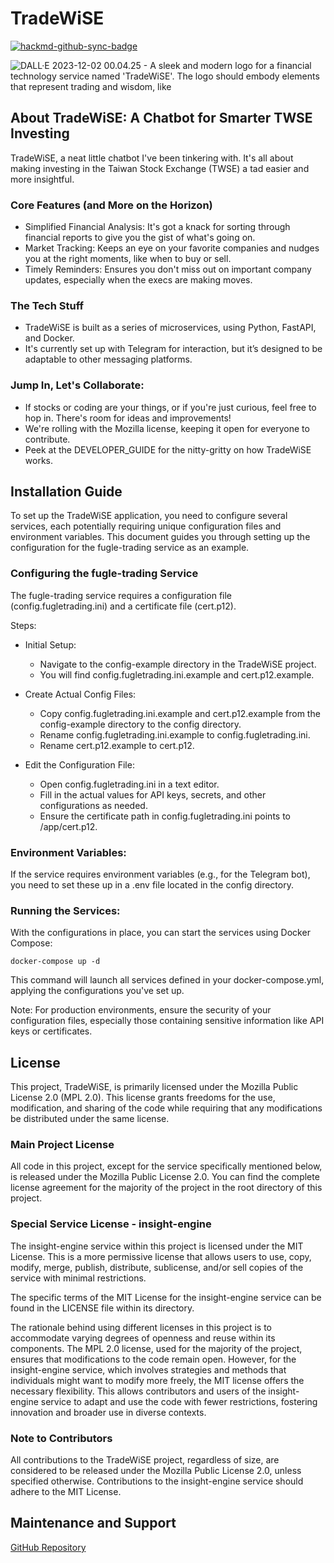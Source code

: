 # TradeWiSE

[![hackmd-github-sync-badge](https://hackmd.io/1wmKYf4ZTs-fwh1vofwCOQ/badge)](https://hackmd.io/1wmKYf4ZTs-fwh1vofwCOQ)

![DALL·E 2023-12-02 00.04.25 - A sleek and modern logo for a financial technology service named 'TradeWiSE'. The logo should embody elements that represent trading and wisdom, like ](./images/logo.png)

## About TradeWiSE: A Chatbot for Smarter TWSE Investing
TradeWiSE, a neat little chatbot I've been tinkering with. It's all about making investing in the Taiwan Stock Exchange (TWSE) a tad easier and more insightful.

### Core Features (and More on the Horizon)
* Simplified Financial Analysis: It's got a knack for sorting through financial reports to give you the gist of what's going on.
* Market Tracking: Keeps an eye on your favorite companies and nudges you at the right moments, like when to buy or sell.
* Timely Reminders: Ensures you don't miss out on important company updates, especially when the execs are making moves.

### The Tech Stuff
* TradeWiSE is built as a series of microservices, using Python, FastAPI, and Docker.
* It's currently set up with Telegram for interaction, but it’s designed to be adaptable to other messaging platforms.

### Jump In, Let's Collaborate:
* If stocks or coding are your things, or if you're just curious, feel free to hop in. There's room for ideas and improvements!
* We're rolling with the Mozilla license, keeping it open for everyone to contribute.
* Peek at the DEVELOPER_GUIDE for the nitty-gritty on how TradeWiSE works.

## Installation Guide

To set up the TradeWiSE application, you need to configure several services, each potentially requiring unique configuration files and environment variables. This document guides you through setting up the configuration for the fugle-trading service as an example.

### Configuring the fugle-trading Service
The fugle-trading service requires a configuration file (config.fugletrading.ini) and a certificate file (cert.p12).

Steps:
* Initial Setup:
    * Navigate to the config-example directory in the TradeWiSE project.
    * You will find config.fugletrading.ini.example and cert.p12.example.

* Create Actual Config Files:
    * Copy config.fugletrading.ini.example and cert.p12.example from the config-example directory to the config directory.
    * Rename config.fugletrading.ini.example to config.fugletrading.ini.
    * Rename cert.p12.example to cert.p12.

* Edit the Configuration File:
    * Open config.fugletrading.ini in a text editor.
    * Fill in the actual values for API keys, secrets, and other configurations as needed.
    * Ensure the certificate path in config.fugletrading.ini points to /app/cert.p12.

### Environment Variables:
If the service requires environment variables (e.g., for the Telegram bot), you need to set these up in a .env file located in the config directory.

### Running the Services:
With the configurations in place, you can start the services using Docker Compose:

```
docker-compose up -d
```

This command will launch all services defined in your docker-compose.yml, applying the configurations you've set up.

Note: For production environments, ensure the security of your configuration files, especially those containing sensitive information like API keys or certificates.

## License
This project, TradeWiSE, is primarily licensed under the Mozilla Public License 2.0 (MPL 2.0). This license grants freedoms for the use, modification, and sharing of the code while requiring that any modifications be distributed under the same license.

### Main Project License
All code in this project, except for the service specifically mentioned below, is released under the Mozilla Public License 2.0. You can find the complete license agreement for the majority of the project in the root directory of this project.

### Special Service License - insight-engine
The insight-engine service within this project is licensed under the MIT License. This is a more permissive license that allows users to use, copy, modify, merge, publish, distribute, sublicense, and/or sell copies of the service with minimal restrictions.

The specific terms of the MIT License for the insight-engine service can be found in the LICENSE file within its directory.

The rationale behind using different licenses in this project is to accommodate varying degrees of openness and reuse within its components. The MPL 2.0 license, used for the majority of the project, ensures that modifications to the code remain open. However, for the insight-engine service, which involves strategies and methods that individuals might want to modify more freely, the MIT license offers the necessary flexibility. This allows contributors and users of the insight-engine service to adapt and use the code with fewer restrictions, fostering innovation and broader use in diverse contexts.

### Note to Contributors

All contributions to the TradeWiSE project, regardless of size, are considered to be released under the Mozilla Public License 2.0, unless specified otherwise. Contributions to the insight-engine service should adhere to the MIT License.

## Maintenance and Support
[GitHub Repository](https://github.com/Rezztech/TradeWiSE)

